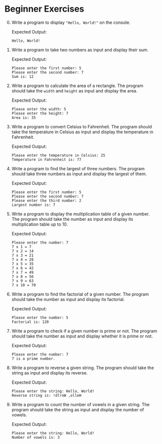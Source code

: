 # Beginner Exercises
0. Write a program to display `"Hello, World!"` on the console.

    Expected Output:
    ```
    Hello, World!
    ```

1. Write a program to take two numbers as input and display their sum.

    Expected Output:
    ```
    Please enter the first number: 5
    Please enter the second number: 7
    Sum is: 12
    ```

2. Write a program to calculate the area of a rectangle. The program should take the `width` and `height` as input and display the area.

    Expected Output:
    ```
    Please enter the width: 5
    Please enter the height: 7
    Area is: 35
    ```

3. Write a program to convert Celsius to Fahrenheit. The program should take the temperature in Celsius as input and display the temperature in Fahrenheit.

    Expected Output:
    ```
    Please enter the temperature in Celsius: 25
    Temperature in Fahrenheit is: 77
    ```

4. Write a program to find the largest of three numbers. The program should take three numbers as input and display the largest of them.

    Expected Output:
    ```
    Please enter the first number: 5
    Please enter the second number: 7
    Please enter the third number: 2
    Largest number is: 7
    ```

5. Write a program to display the multiplication table of a given number. The program should take the number as input and display its multiplication table up to 10.

    Expected Output:
    ```
    Please enter the number: 7
    7 x 1 = 7
    7 x 2 = 14
    7 x 3 = 21
    7 x 4 = 28
    7 x 5 = 35
    7 x 6 = 42
    7 x 7 = 49
    7 x 8 = 56
    7 x 9 = 63
    7 x 10 = 70
    ```

6. Write a program to find the factorial of a given number. The program should take the number as input and display its factorial.

    Expected Output:
    ```
    Please enter the number: 5
    Factorial is: 120
    ```

7. Write a program to check if a given number is prime or not. The program should take the number as input and display whether it is prime or not.

    Expected Output:
    ```
    Please enter the number: 7
    7 is a prime number.
    ```

8. Write a program to reverse a given string. The program should take the string as input and display its reverse.

    Expected Output:
    ```
    Please enter the string: Hello, World!
    Reverse string is: !dlroW ,olleH
    ```

9. Write a program to count the number of vowels in a given string. The program should take the string as input and display the number of vowels.

    Expected Output:
    ```
    Please enter the string: Hello, World!
    Number of vowels is: 3
    ```
